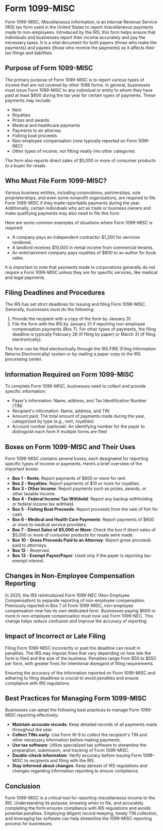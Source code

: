 # Form 1099-MISC

Form 1099-MISC, Miscellaneous Information, is an Internal Revenue Service (IRS) tax form used in the United States to report miscellaneous payments made to non-employees. Introduced by the IRS, this form helps ensure that individuals and businesses report their income accurately and pay the necessary taxes. It is a vital document for both payers (those who make the payments) and payees (those who receive the payments) as it affects their tax filings and liabilities.

## Purpose of Form 1099-MISC

The primary purpose of Form 1099-MISC is to report various types of income that are not covered by other 1099 forms. In general, businesses must issue Form 1099-MISC to any individual or entity to whom they have paid at least $600 during the tax year for certain types of payments. These payments may include:

- Rent
- Royalties
- Prizes and awards
- Medical and healthcare payments
- Payments to an attorney
- Fishing boat proceeds
- Non-employee compensation (now typically reported on Form 1099-NEC)
- Other types of income, not fitting neatly into other categories

The form also reports direct sales of $5,000 or more of consumer products to a buyer for resale.

## Who Must File Form 1099-MISC?

Various business entities, including corporations, partnerships, sole proprietorships, and even some nonprofit organizations, are required to file Form 1099-MISC if they made reportable payments during the year. Additionally, certain individuals who act as trade or business owners and make qualifying payments may also need to file this form.

Here are some common examples of situations where Form 1099-MISC is required:

- A company pays an independent contractor $1,200 for services rendered.
- A landlord receives $10,000 in rental income from commercial tenants.
- An entertainment company pays royalties of $800 to an author for book sales.

It is important to note that payments made to corporations generally do not require a Form 1099-MISC unless they are for specific services, like medical and legal payments.

## Filing Deadlines and Procedures

The IRS has set strict deadlines for issuing and filing Form 1099-MISC. Generally, businesses must do the following:

1. Provide the recipient with a copy of the form by January 31.
2. File the form with the IRS by January 31 if reporting non-employee compensation payments (Box 7). For other types of payments, the filing deadline is typically February 28 (if filing by paper) or March 31 (if filing electronically).

The form can be filed electronically through the IRS FIRE (Filing Information Returns Electronically) system or by mailing a paper copy to the IRS processing center.

## Information Required on Form 1099-MISC

To complete Form 1099-MISC, businesses need to collect and provide specific information:

- Payer's information: Name, address, and Tax Identification Number (TIN)
- Recipient's information: Name, address, and TIN
- Amount paid: The total amount of payments made during the year, categorized by type (e.g., rent, royalties)
- Account number (optional): An identifying number for the payer to distinguish each form if multiple forms are filed

## Boxes on Form 1099-MISC and Their Uses

Form 1099-MISC contains several boxes, each designated for reporting specific types of income or payments. Here’s a brief overview of the important boxes:

- **Box 1 - Rents**: Report payments of $600 or more for rent.
- **Box 2 - Royalties**: Report payments of $10 or more for royalties.
- **Box 3 - Other Income**: Report payments such as prizes, awards, or other taxable income.
- **Box 4 - Federal Income Tax Withheld**: Report any backup withholding or federal income tax withheld.
- **Box 5 - Fishing Boat Proceeds**: Report proceeds from the sale of fish for cash.
- **Box 6 - Medical and Health Care Payments**: Report payments of $600 or more to medical service providers.
- **Box 7 - Direct Sales of $5,000 or More**: Check the box if direct sales of $5,000 or more of consumer products for resale were made.
- **Box 10 - Gross Proceeds Paid to an Attorney**: Report gross proceeds paid to attorneys.
- **Box 12** - Reserved.
- **Box 13 - Exempt Payee/Payor**: Used only if the payer is reporting tax-exempt interest.

## Changes in Non-Employee Compensation Reporting

In 2020, the IRS reintroduced Form 1099-NEC (Non-Employee Compensation) to separate reporting of non-employee compensation. Previously reported in Box 7 of Form 1099-MISC, non-employee compensation now has its own dedicated form. Businesses paying $600 or more in non-employee compensation must now use Form 1099-NEC. This change helps reduce confusion and improve the accuracy of reporting.

## Impact of Incorrect or Late Filing

Filing Form 1099-MISC incorrectly or past the deadline can result in penalties. The IRS may impose fines that vary depending on how late the form is filed and the size of the business. Penalties range from $50 to $550 per form, with greater fines for intentional disregard of filing requirements.

Ensuring the accuracy of the information reported on Form 1099-MISC and adhering to filing deadlines is crucial to avoid penalties and ensure compliance with IRS regulations.

## Best Practices for Managing Form 1099-MISC

Businesses can adopt the following best practices to manage Form 1099-MISC reporting effectively:

- **Maintain accurate records**: Keep detailed records of all payments made throughout the year.
- **Collect TINs early**: Use Form W-9 to collect the recipient's TIN and other necessary information before making payments.
- **Use tax software**: Utilize specialized tax software to streamline the preparation, submission, and tracking of Form 1099-MISC.
- **Double-check information**: Verify accuracy before issuing Form 1099-MISC to recipients and filing with the IRS.
- **Stay informed about changes**: Keep abreast of IRS regulations and changes regarding information reporting to ensure compliance.

## Conclusion

Form 1099-MISC is a critical tool for reporting miscellaneous income to the IRS. Understanding its purpose, knowing when to file, and accurately completing the form ensures compliance with IRS regulations and avoids potential penalties. Employing diligent record-keeping, timely TIN collection, and leveraging tax software can help streamline the 1099-MISC reporting process for businesses.